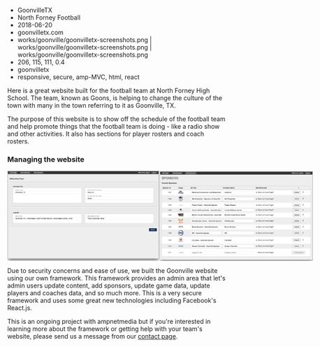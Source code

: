 * GoonvilleTX
* North Forney Football
* 2018-06-20
* goonvilletx.com
* works/goonville/goonvilletx-screenshots.png | works/goonville/goonvilletx-screenshots.png | works/goonville/goonvilletx-screenshots.png
* 206, 115, 111, 0.4
* goonvilletx
* responsive, secure, amp-MVC, html, react

Here is a great website built for the football team at North Forney High School. The team, known as Goons, is helping to change the culture of the town with many in the town referring to it as Goonville, TX. 

The purpose of this website is to show off the schedule of the football team and help promote things that the football team is doing - like a radio show and other activities. It also has sections for player rosters and coach rosters.

### Managing the website

<div style="display:flex; align-items:center">
<img src="/assets/img/works/goonville/goonville-admin-screenshot-2.png" alt="goonville tx website admin screenshot" width="350px" />
<img src="/assets/img/works/goonville/goonville-admin-screenshot-1.png" alt="goonville tx website admin screenshot" width="350px" />
</div>

Due to security concerns and ease of use, we built the Goonville website using our own framework. This framework provides an admin area that let's admin users update content, add sponsors, update game data, update players and coaches data, and so much more. This is a very secure framework and uses some great new technologies including Facebook's React.js.

This is an ongoing project with ampnetmedia but if you're interested in learning more about the framework or getting help with your team's website, please send us a message from our [contact page](http://ampnetmedia.com/contact/).
